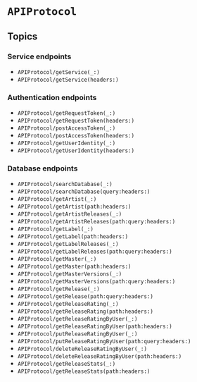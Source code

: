 # ``APIProtocol``

## Topics

### Service endpoints

- ``APIProtocol/getService(_:)``
- ``APIProtocol/getService(headers:)``

### Authentication endpoints

- ``APIProtocol/getRequestToken(_:)``
- ``APIProtocol/getRequestToken(headers:)``
- ``APIProtocol/postAccessToken(_:)``
- ``APIProtocol/postAccessToken(headers:)``
- ``APIProtocol/getUserIdentity(_:)``
- ``APIProtocol/getUserIdentity(headers:)``

### Database endpoints

- ``APIProtocol/searchDatabase(_:)``
- ``APIProtocol/searchDatabase(query:headers:)``
- ``APIProtocol/getArtist(_:)``
- ``APIProtocol/getArtist(path:headers:)``
- ``APIProtocol/getArtistReleases(_:)``
- ``APIProtocol/getArtistReleases(path:query:headers:)``
- ``APIProtocol/getLabel(_:)``
- ``APIProtocol/getLabel(path:headers:)``
- ``APIProtocol/getLabelReleases(_:)``
- ``APIProtocol/getLabelReleases(path:query:headers:)``
- ``APIProtocol/getMaster(_:)``
- ``APIProtocol/getMaster(path:headers:)``
- ``APIProtocol/getMasterVersions(_:)``
- ``APIProtocol/getMasterVersions(path:query:headers:)``
- ``APIProtocol/getRelease(_:)``
- ``APIProtocol/getRelease(path:query:headers:)``
- ``APIProtocol/getReleaseRating(_:)``
- ``APIProtocol/getReleaseRating(path:headers:)``
- ``APIProtocol/getReleaseRatingByUser(_:)``
- ``APIProtocol/getReleaseRatingByUser(path:headers:)``
- ``APIProtocol/putReleaseRatingByUser(_:)``
- ``APIProtocol/putReleaseRatingByUser(path:query:headers:)``
- ``APIProtocol/deleteReleaseRatingByUser(_:)``
- ``APIProtocol/deleteReleaseRatingByUser(path:headers:)``
- ``APIProtocol/getReleaseStats(_:)``
- ``APIProtocol/getReleaseStats(path:headers:)``
